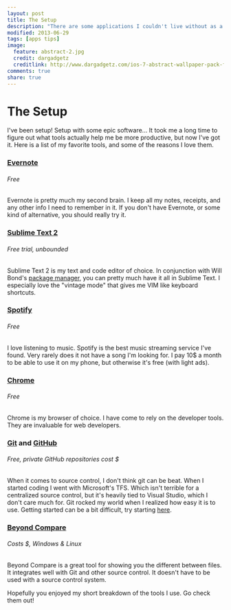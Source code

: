 ```yaml
---
layout: post
title: The Setup
description: "There are some applications I couldn't live without as a developer. It's taken me a while to nail down my toolkit, and now I'll share it with you."
modified: 2013-06-29
tags: [apps tips]
image:
  feature: abstract-2.jpg
  credit: dargadgetz
  creditlink: http://www.dargadgetz.com/ios-7-abstract-wallpaper-pack-for-iphone-5-and-ipod-touch-retina/
comments: true
share: true
---
```


# The Setup

I've been setup! Setup with some epic software... It took me a long time to figure out what tools actually help me be more productive, but now I've got it. Here is a list of my favorite tools, and some of the reasons I love them.

### [Evernote](http://evernote.com)

###### Free

Evernote is pretty much my second brain. I keep all my notes, receipts, and any other info I need to remember in it. If you don't have Evernote, or some kind of alternative, you should really try it.

### [Sublime Text 2](http://sublimetext.com)

###### Free trial, unbounded

Sublime Text 2 is my text and code editor of choice. In conjunction with Will Bond's [package manager](http://wbond.net/sublime_packages/package_control), you can pretty much have it all in Sublime Text. I especially love the "vintage mode" that gives me VIM like keyboard shortcuts.

### [Spotify](http://spotify.com)

###### Free

I love listening to music. Spotify is the best music streaming service I've found. Very rarely does it not have a song I'm looking for. I pay 10$ a month to be able to use it on my phone, but otherwise it's free (with light ads).

### [Chrome](https://www.google.com/intl/en/chrome/browser/)

###### Free

Chrome is my browser of choice. I have come to rely on the developer tools. They are invaluable for web developers.

### [Git](http://git-scm.com/) and [GitHub](https://github.com/)

###### Free, private GitHub repositories cost $

When it comes to source control, I don't think git can be beat. When I started coding I went with Microsoft's TFS. Which isn't terrible for a centralized source control, but it's heavily tied to Visual Studio, which I don't care much for. Git rocked my world when I realized how easy it is to use. Getting started can be a bit difficult, try starting [here](http://try.github.io/levels/1/challenges/1).

### [Beyond Compare](http://www.scootersoftware.com/)

###### Costs $, Windows & Linux

Beyond Compare is a great tool for showing you the different between files. It integrates well with Git and other source control. It doesn't have to be used with a source control system. 

Hopefully you enjoyed my short breakdown of the tools I use. Go check them out!

